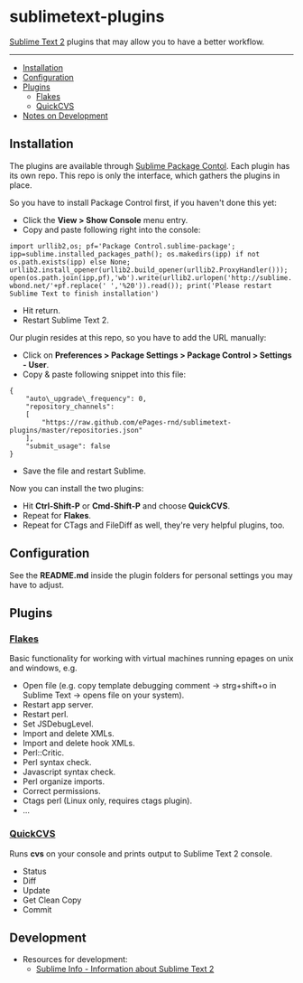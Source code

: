 sublimetext-plugins
=================

[Sublime Text 2](http://www.sublimetext.com/2) plugins that may allow you to have a better workflow.

---

- [Installation](#installation)
- [Configuration](#configuration)
- [Plugins](#plugins)
  - [Flakes](#flakes)
  - [QuickCVS](#quickcvs)
- [Notes on Development](#development)

Installation
------------
The plugins are available through [Sublime Package Contol](http://wbond.net/sublime_packages/package_control). Each plugin has its own repo. This repo is only the interface, which gathers the plugins in place.

So you have to install Package Control first, if you haven't done this yet:

* Click the **View > Show Console** menu entry.
* Copy and paste following right into the console:

```import urllib2,os; pf='Package Control.sublime-package'; ipp=sublime.installed_packages_path(); os.makedirs(ipp) if not os.path.exists(ipp) else None; urllib2.install_opener(urllib2.build_opener(urllib2.ProxyHandler())); open(os.path.join(ipp,pf),'wb').write(urllib2.urlopen('http://sublime.wbond.net/'+pf.replace(' ','%20')).read()); print('Please restart Sublime Text to finish installation')```

* Hit return.
* Restart Sublime Text 2.

Our plugin resides at this repo, so you have to add the URL manually:

* Click on **Preferences > Package Settings > Package Control > Settings - User**.
* Copy & paste following snippet into this file:

```
{
    "auto\_upgrade\_frequency": 0,
    "repository_channels":
    [
        "https://raw.github.com/ePages-rnd/sublimetext-plugins/master/repositories.json"
    ],
    "submit_usage": false
}
```

* Save the file and restart Sublime.

Now you can install the two plugins:

* Hit **Ctrl-Shift-P** or **Cmd-Shift-P** and choose **QuickCVS**.
* Repeat for **Flakes**.
* Repeat for CTags and FileDiff as well, they're very helpful plugins, too.

Configuration
--------------
See the **README.md** inside the plugin folders for personal settings you may have to adjust.

Plugins
--------
### [Flakes](https://github.com/ePages-rnd/sublimetext-epages-flakes)
Basic functionality for working with virtual machines running epages on unix and windows, e.g.

* Open file (e.g. copy template debugging comment -> strg+shift+o in Sublime Text -> opens file on your system).
* Restart app server.
* Restart perl.
* Set JSDebugLevel.
* Import and delete XMLs.
* Import and delete hook XMLs.
* Perl::Critic.
* Perl syntax check.
* Javascript syntax check.
* Perl organize imports.
* Correct permissions.
* Ctags perl (Linux only, requires ctags plugin).
* ...

### [QuickCVS](https://github.com/ePages-rnd/sublimetext-quickcvs)
Runs **cvs** on your console and prints output to Sublime Text 2 console.

* Status
* Diff
* Update
* Get Clean Copy
* Commit

Development
----------
* Resources for development:
  * [Sublime Info - Information about Sublime Text 2](http://sublimetext.info/)
